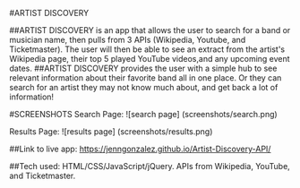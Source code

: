 #ARTIST DISCOVERY


##ARTIST DISCOVERY is an app that allows the user to search for a band or musician name, then pulls from 3 APIs (Wikipedia, Youtube, and Ticketmaster). The user will then be able to see an extract from the artist's Wikipedia page, their top 5 played YouTube videos,and any upcoming event dates.
##ARTIST DISCOVERY provides the user with a simple hub to see relevant information about their favorite band all in one place. Or they can search for an artist they may not know much about, and get back a lot of information!


#SCREENSHOTS
Search Page:
![search page] (screenshots/search.png)

Results Page:
![results page] (screenshots/results.png)



##Link to live app: https://jenngonzalez.github.io/Artist-Discovery-API/



##Tech used: HTML/CSS/JavaScript/jQuery. APIs from Wikipedia, YouTube, and Ticketmaster.